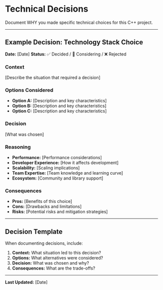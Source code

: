 # Technical Decisions

Document WHY you made specific technical choices for this C++ project.

---

## Example Decision: Technology Stack Choice

**Date:** [Date]
**Status:** ✅ Decided / 🤔 Considering / ❌ Rejected

### Context
[Describe the situation that required a decision]

### Options Considered
- **Option A:** [Description and key characteristics]
- **Option B:** [Description and key characteristics] 
- **Option C:** [Description and key characteristics]

### Decision
[What was chosen]

### Reasoning
- **Performance:** [Performance considerations]
- **Developer Experience:** [How it affects development]
- **Scalability:** [Scaling implications]
- **Team Expertise:** [Team knowledge and learning curve]
- **Ecosystem:** [Community and library support]

### Consequences
- **Pros:** [Benefits of this choice]
- **Cons:** [Drawbacks and limitations]
- **Risks:** [Potential risks and mitigation strategies]

---

## Decision Template

When documenting decisions, include:

1. **Context:** What situation led to this decision?
2. **Options:** What alternatives were considered?
3. **Decision:** What was chosen and why?
4. **Consequences:** What are the trade-offs?

---

**Last Updated:** [Date]
